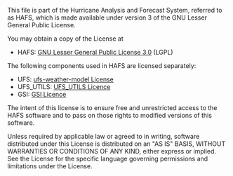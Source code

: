 This file is part of the Hurricane Analysis and Forecast System, referred to as HAFS, which is made available under version 3 of the GNU Lesser General Public License.

You may obtain a copy of the License at
- HAFS: [GNU Lesser General Public License 3.0](https://www.gnu.org/licenses/lgpl-3.0.en.html) (LGPL)

The following components used in HAFS are licensed separately: 
- UFS: [ufs-weather-model License](https://github.com/ufs-community/ufs-weather-model/blob/develop/LICENSE.md)
- UFS_UTILS: [UFS_UTILS Licence](https://github.com/ufs-community/UFS_UTILS/blob/develop/LICENSE.md)
- GSI: [GSI Licence](https://github.com/NOAA-EMC/GSI-fix/blob/develop/LICENSE.md)

The intent of this license is to ensure free and unrestricted access to the HAFS software and to pass on those rights to modified versions of this software.

Unless required by applicable law or agreed to in writing, software distributed under this License 
is distributed on an "AS IS" BASIS, WITHOUT WARRANTIES OR CONDITIONS OF ANY KIND, either 
express or implied. See the License for the specific language governing permissions and 
limitations under the License.

